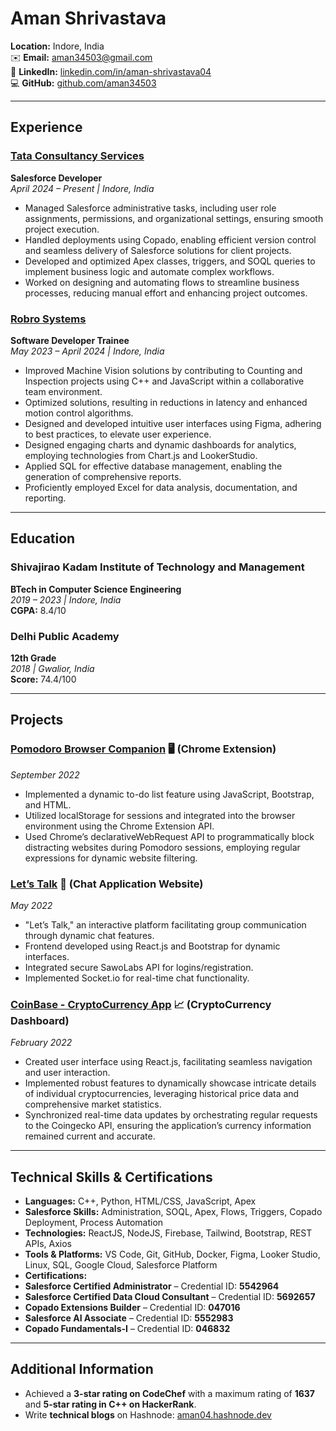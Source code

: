 # Aman Shrivastava  
**Location:** Indore, India  
✉️ **Email:** [aman34503@gmail.com](mailto:aman34503@gmail.com)  
🔗 **LinkedIn:** [linkedin.com/in/aman-shrivastava04](https://linkedin.com/in/aman-shrivastava04/)  
💻 **GitHub:** [github.com/aman34503](https://github.com/aman34503/)  

---

## Experience  

### [Tata Consultancy Services](https://www.tcs.com/)  
**Salesforce Developer**  
_April 2024 – Present | Indore, India_  

- Managed Salesforce administrative tasks, including user role assignments, permissions, and organizational settings, ensuring smooth project execution.  
- Handled deployments using Copado, enabling efficient version control and seamless delivery of Salesforce solutions for client projects.  
- Developed and optimized Apex classes, triggers, and SOQL queries to implement business logic and automate complex workflows.  
- Worked on designing and automating flows to streamline business processes, reducing manual effort and enhancing project outcomes.  

### [Robro Systems](https://www.robrosystems.com/)  
**Software Developer Trainee**  
_May 2023 – April 2024 | Indore, India_  

- Improved Machine Vision solutions by contributing to Counting and Inspection projects using C++ and JavaScript within a collaborative team environment.  
- Optimized solutions, resulting in reductions in latency and enhanced motion control algorithms.  
- Designed and developed intuitive user interfaces using Figma, adhering to best practices, to elevate user experience.  
- Designed engaging charts and dynamic dashboards for analytics, employing technologies from Chart.js and LookerStudio.  
- Applied SQL for effective database management, enabling the generation of comprehensive reports.  
- Proficiently employed Excel for data analysis, documentation, and reporting.  

---

## Education  

### Shivajirao Kadam Institute of Technology and Management  
**BTech in Computer Science Engineering**  
_2019 – 2023 | Indore, India_  
**CGPA:** 8.4/10  

### Delhi Public Academy  
**12th Grade**  
_2018 | Gwalior, India_  
**Score:** 74.4/100  

---

## Projects  

### [Pomodoro Browser Companion](https://github.com/aman34503/Potencymate---ChromeExtension) 🖥️ (Chrome Extension)  
_September 2022_  
- Implemented a dynamic to-do list feature using JavaScript, Bootstrap, and HTML.  
- Utilized localStorage for sessions and integrated into the browser environment using the Chrome Extension API.  
- Used Chrome’s declarativeWebRequest API to programmatically block distracting websites during Pomodoro sessions, employing regular expressions for dynamic website filtering.  

### [Let’s Talk](https://github.com/aman34503/Lets-Talk) 💬 (Chat Application Website)  
_May 2022_  
- "Let’s Talk," an interactive platform facilitating group communication through dynamic chat features.  
- Frontend developed using React.js and Bootstrap for dynamic interfaces.  
- Integrated secure SawoLabs API for logins/registration.  
- Implemented Socket.io for real-time chat functionality.  

### [CoinBase - CryptoCurrency App](https://github.com/aman34503/coinBase--crypto-App) 📈 (CryptoCurrency Dashboard)  
_February 2022_  
- Created user interface using React.js, facilitating seamless navigation and user interaction.  
- Implemented robust features to dynamically showcase intricate details of individual cryptocurrencies, leveraging historical price data and comprehensive market statistics.  
- Synchronized real-time data updates by orchestrating regular requests to the Coingecko API, ensuring the application’s currency information remained current and accurate.  

---

## Technical Skills & Certifications  

- **Languages:** C++, Python, HTML/CSS, JavaScript, Apex  
- **Salesforce Skills:** Administration, SOQL, Apex, Flows, Triggers, Copado Deployment, Process Automation  
- **Technologies:** ReactJS, NodeJS, Firebase, Tailwind, Bootstrap, REST APIs, Axios  
- **Tools & Platforms:** VS Code, Git, GitHub, Docker, Figma, Looker Studio, Linux, SQL, Google Cloud, Salesforce Platform  
-  **Certifications:**  
  - **Salesforce Certified Administrator** – Credential ID: **5542964**  
  - **Salesforce Certified Data Cloud Consultant** – Credential ID: **5692657**  
  - **Copado Extensions Builder** – Credential ID: **047016**  
  - **Salesforce AI Associate** – Credential ID: **5552983**  
  - **Copado Fundamentals-I** – Credential ID: **046832**  

---

## Additional Information  

- Achieved a **3-star rating on CodeChef** with a maximum rating of **1637** and **5-star rating in C++ on HackerRank**.  
- Write **technical blogs** on Hashnode: [aman04.hashnode.dev](https://aman04.hashnode.dev/)  


